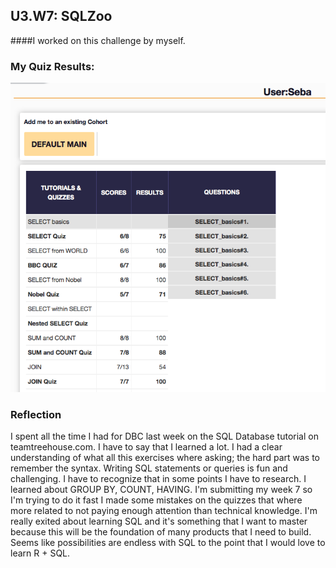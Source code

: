 ## U3.W7: SQLZoo

####I worked on this challenge by myself.



### My Quiz Results:
<!-- Include the link to your image (saved in the imgs folder) to display it inline. -->
![alt tag](https://raw.githubusercontent.com/sebabelmar/phase_0_unit_3/master/week_7/imgs/sqlzoo_quiz.jpg)



### Reflection
I spent all the time I had for DBC last week on the SQL Database tutorial on teamtreehouse.com. I have to say that I learned a lot.
I had a clear understanding of what all this exercises where asking; the hard part was to remember the syntax.
Writing SQL statements or queries is fun and challenging. I have to recognize that in some points I have to research. I learned about GROUP BY, COUNT, HAVING.
I'm submitting my week 7 so I'm trying to do it fast I made some mistakes on the quizzes that where more related to not paying enough attention than technical knowledge. 
I'm really exited about learning SQL and it's something that I want to master because this will be the foundation of many products that I need to build.
Seems like possibilities are endless with SQL to the point that I would love to learn R + SQL.
